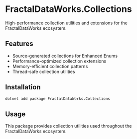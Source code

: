 # FractalDataWorks.Collections

High-performance collection utilities and extensions for the FractalDataWorks ecosystem.

## Features

- Source-generated collections for Enhanced Enums
- Performance-optimized collection extensions
- Memory-efficient collection patterns
- Thread-safe collection utilities

## Installation

```bash
dotnet add package FractalDataWorks.Collections
```

## Usage

This package provides collection utilities used throughout the FractalDataWorks ecosystem.